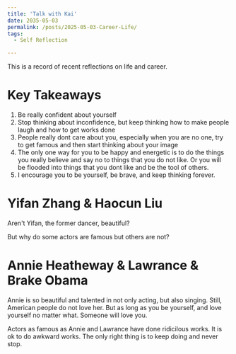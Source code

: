 ```yaml
---
title: 'Talk with Kai'
date: 2035-05-03
permalink: /posts/2025-05-03-Career-Life/
tags:
  - Self Reflection

---
```


This is a record of recent reflections on life and career. 


Key Takeaways
======

1. Be really confident about yourself
2. Stop thinking about inconfidence, but keep thinking how to make people laugh and how to get works done
3. People really dont care about you, especially when you are no one, try to get famous and then start thinking about your image
4. The only one way for you to be happy and energetic is to do the things you really believe and say no to things that you do not like. Or you will be flooded into things that you dont like and be the tool of others.
5. I encourage you to be yourself, be brave, and keep thinking forever. 

Yifan Zhang & Haocun Liu
======

Aren't Yifan, the former dancer, beautiful?


But why do some actors are famous but others are not?


Annie Heatheway & Lawrance & Brake Obama
======
Annie is so beautiful and talented in not only acting, but also singing. Still, American people do not love her. But as long as you be yourself, and love yourself no matter what. Someone will love you.


Actors as famous as Annie and Lawrance have done ridicilous works. It is ok to do awkward works. The only right thing is to keep doing and never stop.
